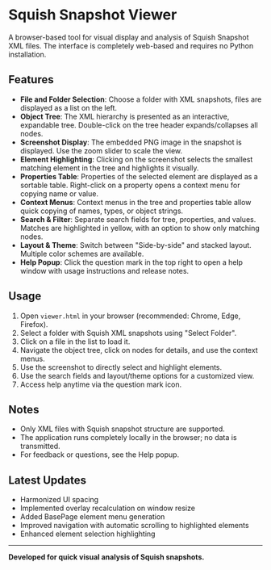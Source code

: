 
# Squish Snapshot Viewer

A browser-based tool for visual display and analysis of Squish Snapshot XML files. The interface is completely web-based and requires no Python installation.

## Features

- **File and Folder Selection**: Choose a folder with XML snapshots, files are displayed as a list on the left.
- **Object Tree**: The XML hierarchy is presented as an interactive, expandable tree. Double-click on the tree header expands/collapses all nodes.
- **Screenshot Display**: The embedded PNG image in the snapshot is displayed. Use the zoom slider to scale the view.
- **Element Highlighting**: Clicking on the screenshot selects the smallest matching element in the tree and highlights it visually.
- **Properties Table**: Properties of the selected element are displayed as a sortable table. Right-click on a property opens a context menu for copying name or value.
- **Context Menus**: Context menus in the tree and properties table allow quick copying of names, types, or object strings.
- **Search & Filter**: Separate search fields for tree, properties, and values. Matches are highlighted in yellow, with an option to show only matching nodes.
- **Layout & Theme**: Switch between "Side-by-side" and stacked layout. Multiple color schemes are available.
- **Help Popup**: Click the question mark in the top right to open a help window with usage instructions and release notes.

## Usage

1. Open `viewer.html` in your browser (recommended: Chrome, Edge, Firefox).
2. Select a folder with Squish XML snapshots using "Select Folder".
3. Click on a file in the list to load it.
4. Navigate the object tree, click on nodes for details, and use the context menus.
5. Use the screenshot to directly select and highlight elements.
6. Use the search fields and layout/theme options for a customized view.
7. Access help anytime via the question mark icon.

## Notes

- Only XML files with Squish snapshot structure are supported.
- The application runs completely locally in the browser; no data is transmitted.
- For feedback or questions, see the Help popup.

## Latest Updates

- Harmonized UI spacing
- Implemented overlay recalculation on window resize
- Added BasePage element menu generation
- Improved navigation with automatic scrolling to highlighted elements
- Enhanced element selection highlighting

---

**Developed for quick visual analysis of Squish snapshots.**